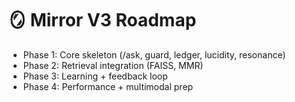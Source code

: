 # 🪞 Mirror V3 Roadmap

- Phase 1: Core skeleton (/ask, guard, ledger, lucidity, resonance)
- Phase 2: Retrieval integration (FAISS, MMR)
- Phase 3: Learning + feedback loop
- Phase 4: Performance + multimodal prep
